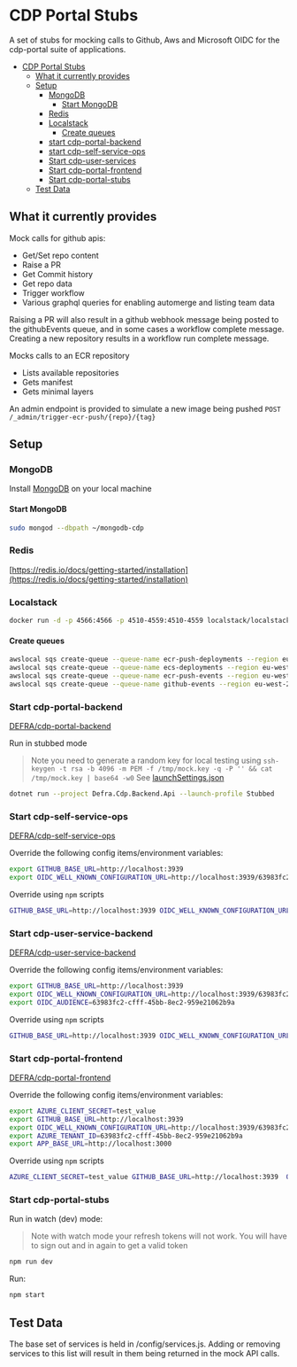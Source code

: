 # CDP Portal Stubs

A set of stubs for mocking calls to Github, Aws and Microsoft OIDC for the cdp-portal suite of applications.

- [CDP Portal Stubs](#cdp-portal-stubs)
  - [What it currently provides](#what-it-currently-provides)
  - [Setup](#setup)
    - [MongoDB](#mongodb)
      - [Start MongoDB](#start-mongodb)
    - [Redis](#redis)
    - [Localstack](#localstack)
      - [Create queues](#create-queues)
    - [start cdp-portal-backend](#start-cdp-portal-backend)
    - [start cdp-self-service-ops](#start-cdp-self-service-ops)
    - [Start cdp-user-services](#start-cdp-user-service-backend)
    - [Start cdp-portal-frontend](#start-cdp-portal-frontend)
    - [Start cdp-portal-stubs](#start-cdp-portal-stubs)
  - [Test Data](#test-data)

## What it currently provides

Mock calls for github apis:

- Get/Set repo content
- Raise a PR
- Get Commit history
- Get repo data
- Trigger workflow
- Various graphql queries for enabling automerge and listing team data

Raising a PR will also result in a github webhook message being posted to the githubEvents queue, and in some cases a
workflow complete message.
Creating a new repository results in a workflow run complete message.

Mocks calls to an ECR repository

- Lists available repositories
- Gets manifest
- Gets minimal layers

An admin endpoint is provided to simulate a new image being pushed `POST /_admin/trigger-ecr-push/{repo}/{tag}`

## Setup

### MongoDB

Install [MongoDB](https://www.mongodb.com/docs/manual/tutorial/#installation) on your local machine

#### Start MongoDB

```bash
sudo mongod --dbpath ~/mongodb-cdp
```

### Redis

[https://redis.io/docs/getting-started/installation](https://redis.io/docs/getting-started/installation)

### Localstack

```bash
docker run -d -p 4566:4566 -p 4510-4559:4510-4559 localstack/localstack:latest
```

#### Create queues

```bash
awslocal sqs create-queue --queue-name ecr-push-deployments --region eu-west-2
awslocal sqs create-queue --queue-name ecs-deployments --region eu-west-2
awslocal sqs create-queue --queue-name ecr-push-events --region eu-west-2
awslocal sqs create-queue --queue-name github-events --region eu-west-2
```

### Start cdp-portal-backend

[DEFRA/cdp-portal-backend](https://github.com/DEFRA/cdp-portal-backend)

Run in stubbed mode

> Note you need to generate a random key for local testing using
> `ssh-keygen -t rsa -b 4096 -m PEM -f /tmp/mock.key -q -P '' && cat /tmp/mock.key | base64 -w0`
> See [launchSettings.json](https://github.com/DEFRA/cdp-portal-backend/blob/b9dc08a84ec557966d3e8900896cf676f427f286/Defra.Cdp.Backend.Api/Properties/launchSettings.json#L27)

```bash
dotnet run --project Defra.Cdp.Backend.Api --launch-profile Stubbed
```

### Start cdp-self-service-ops

[DEFRA/cdp-self-service-ops](https://github.com/DEFRA/cdp-self-service-ops)

Override the following config items/environment variables:

```bash
export GITHUB_BASE_URL=http://localhost:3939
export OIDC_WELL_KNOWN_CONFIGURATION_URL=http://localhost:3939/63983fc2-cfff-45bb-8ec2-959e21062b9a/v2.0/.well-known/openid-configuration
```

Override using `npm` scripts

```bash
GITHUB_BASE_URL=http://localhost:3939 OIDC_WELL_KNOWN_CONFIGURATION_URL=http://localhost:3939/63983fc2-cfff-45bb-8ec2-959e21062b9a/v2.0/.well-known/openid-configuration npm run dev
```

### Start cdp-user-service-backend

[DEFRA/cdp-user-service-backend](https://github.com/DEFRA/cdp-user-service-backend)

Override the following config items/environment variables:

```bash
export GITHUB_BASE_URL=http://localhost:3939
export OIDC_WELL_KNOWN_CONFIGURATION_URL=http://localhost:3939/63983fc2-cfff-45bb-8ec2-959e21062b9a/v2.0/.well-known/openid-configuration
export OIDC_AUDIENCE=63983fc2-cfff-45bb-8ec2-959e21062b9a
```

Override using `npm` scripts

```bash
GITHUB_BASE_URL=http://localhost:3939 OIDC_WELL_KNOWN_CONFIGURATION_URL=http://localhost:3939/63983fc2-cfff-45bb-8ec2-959e21062b9a/v2.0/.well-known/openid-configuration  OIDC_AUDIENCE=63983fc2-cfff-45bb-8ec2-959e21062b9a npm run dev
```

### Start cdp-portal-frontend

[DEFRA/cdp-portal-frontend](https://github.com/DEFRA/cdp-portal-frontend)

Override the following config items/environment variables:

```bash
export AZURE_CLIENT_SECRET=test_value
export GITHUB_BASE_URL=http://localhost:3939
export OIDC_WELL_KNOWN_CONFIGURATION_URL=http://localhost:3939/63983fc2-cfff-45bb-8ec2-959e21062b9a/v2.0/.well-known/openid-configuration
export AZURE_TENANT_ID=63983fc2-cfff-45bb-8ec2-959e21062b9a
export APP_BASE_URL=http://localhost:3000
```

Override using `npm` scripts

```bash
AZURE_CLIENT_SECRET=test_value GITHUB_BASE_URL=http://localhost:3939  OIDC_WELL_KNOWN_CONFIGURATION_URL=http://localhost:3939/63983fc2-cfff-45bb-8ec2-959e21062b9a/v2.0/.well-known/openid-configuration AZURE_TENANT_ID=63983fc2-cfff-45bb-8ec2-959e21062b9a APP_BASE_URL=http://localhost:3000 npm run dev
```

### Start cdp-portal-stubs

Run in watch (dev) mode:

> Note with watch mode your refresh tokens will not work. You will have to sign out and in again to get a valid token

```bash
npm run dev
```

Run:

```bash
npm start
```

## Test Data

The base set of services is held in /config/services.js. Adding or removing services to this list will result in them
being returned in the mock API calls.
